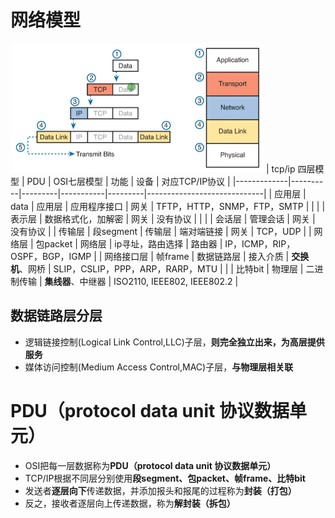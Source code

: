 # 网络模型

![](../photo/Pasted%20image%2020220928095209.png)
| tcp/ip 四层模型 | PDU      | OSI七层模型 | 功能        | 设备      | 对应TCP/IP协议                  |
|-------------|----------|---------|-----------|---------|-----------------------------|
| 应用层         | data     | 应用层     | 应用程序接口    | 网关      | TFTP，HTTP，SNMP，FTP，SMTP     |
|             |          | 表示层     | 数据格式化，加解密 | 网关      | 没有协议                        |
|             |          | 会话层     | 管理会话      | 网关      | 没有协议                        |
| 传输层         | 段segment | 传输层     | 端对端链接     | 网关      | TCP，UDP                     |
| 网络层         | 包packet  | 网络层     | ip寻址，路由选择 | 路由器     | IP，ICMP，RIP，OSPF，BGP，IGMP   |
| 网络接口层       | 帧frame   | 数据链路层   | 接入介质      | **交换机**、网桥  | SLIP，CSLIP，PPP，ARP，RARP，MTU |
|             | 比特bit    | 物理层     | 二进制传输     | **集线器**、中继器 | ISO2110, IEEE802, IEEE802.2 |

  
## 数据链路层分层
- 逻辑链接控制(Logical Link Control,LLC)子层，**则完全独立出来，为高层提供服务**
- 媒体访问控制(Medium Access Control,MAC)子层，**与物理层相关联**

# PDU（protocol data unit 协议数据单元）
- OSI把每一层数据称为**PDU（protocol data unit 协议数据单元）**
- TCP/IP根据不同层分别使用**段segment、包packet、帧frame、比特bit**
- 发送者**逐层向下**传递数据，并添加报头和报尾的过程称为**封装（打包）**
- 反之，接收者逐层向上传递数据，称为**解封装（拆包）**

